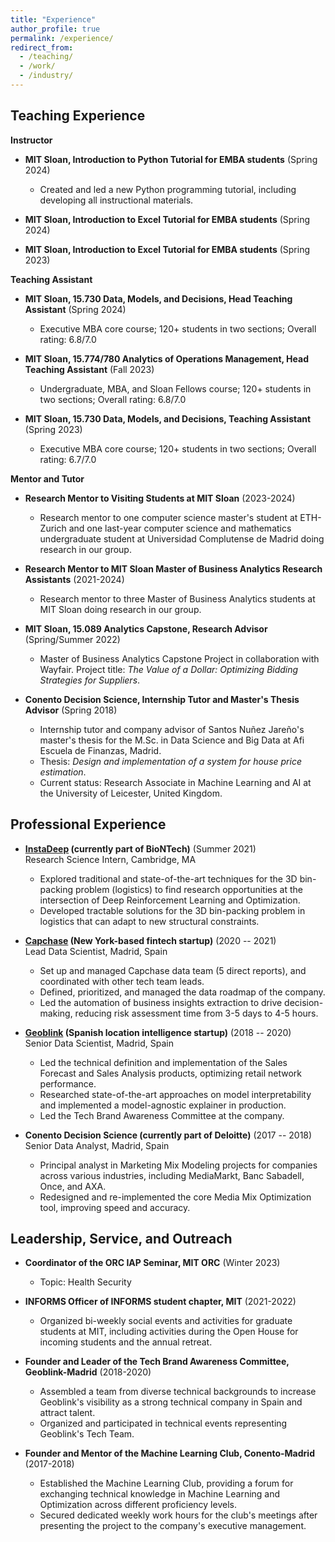```yaml
---
title: "Experience"
author_profile: true
permalink: /experience/
redirect_from:
  - /teaching/
  - /work/
  - /industry/
---
```


## Teaching Experience

**Instructor**

- **MIT Sloan, Introduction to Python Tutorial for EMBA students** (Spring 2024)
  - Created and led a new Python programming tutorial, including developing all instructional materials.

- **MIT Sloan, Introduction to Excel Tutorial for EMBA students** (Spring 2024)

- **MIT Sloan, Introduction to Excel Tutorial for EMBA students** (Spring 2023)

**Teaching Assistant**

- **MIT Sloan, 15.730 Data, Models, and Decisions, Head Teaching Assistant** (Spring 2024)
  - Executive MBA core course; 120+ students in two sections; Overall rating: 6.8/7.0

- **MIT Sloan, 15.774/780 Analytics of Operations Management, Head Teaching Assistant** (Fall 2023)
  - Undergraduate, MBA, and Sloan Fellows course; 120+ students in two sections; Overall rating: 6.8/7.0

- **MIT Sloan, 15.730 Data, Models, and Decisions, Teaching Assistant** (Spring 2023)
  - Executive MBA core course; 120+ students in two sections; Overall rating: 6.7/7.0

**Mentor and Tutor**

- **Research Mentor to Visiting Students at MIT Sloan** (2023-2024)
  - Research mentor to one computer science master's student at ETH-Zurich and one last-year computer science and mathematics undergraduate student at Universidad Complutense de Madrid doing research in our group.

- **Research Mentor to MIT Sloan Master of Business Analytics Research Assistants** (2021-2024)
  - Research mentor to three Master of Business Analytics students at MIT Sloan doing research in our group.

- **MIT Sloan, 15.089 Analytics Capstone, Research Advisor** (Spring/Summer 2022)
  - Master of Business Analytics Capstone Project in collaboration with Wayfair. Project title: *The Value of a Dollar: Optimizing Bidding Strategies for Suppliers*.

- **Conento Decision Science, Internship Tutor and Master's Thesis Advisor** (Spring 2018)
  - Internship tutor and company advisor of Santos Nuñez Jareño's master's thesis for the M.Sc. in Data Science and Big Data at Afi Escuela de Finanzas, Madrid.
  - Thesis: *Design and implementation of a system for house price estimation*.
  - Current status: Research Associate in Machine Learning and AI at the University of Leicester, United Kingdom.


## Professional Experience

- **[InstaDeep](https://www.instadeep.com/) (currently part of BioNTech)** (Summer 2021)  
  Research Science Intern, Cambridge, MA  
  - Explored traditional and state-of-the-art techniques for the 3D bin-packing problem (logistics) to find research opportunities at the intersection of Deep Reinforcement Learning and Optimization.
  - Developed tractable solutions for the 3D bin-packing problem in logistics that can adapt to new structural constraints.

- **[Capchase](https://www.capchase.com/) (New York-based fintech startup)** (2020 -- 2021)  
  Lead Data Scientist, Madrid, Spain  
  - Set up and managed Capchase data team (5 direct reports), and coordinated with other tech team leads.
  - Defined, prioritized, and managed the data roadmap of the company.
  - Led the automation of business insights extraction to drive decision-making, reducing risk assessment time from 3-5 days to 4-5 hours.

- **[Geoblink](https://www.geoblink.com/) (Spanish location intelligence startup)** (2018 -- 2020)  
  Senior Data Scientist, Madrid, Spain  
  - Led the technical definition and implementation of the Sales Forecast and Sales Analysis products, optimizing retail network performance.
  - Researched state-of-the-art approaches on model interpretability and implemented a model-agnostic explainer in production.
  - Led the Tech Brand Awareness Committee at the company.

- **Conento Decision Science (currently part of Deloitte)** (2017 -- 2018)  
  Senior Data Analyst, Madrid, Spain  
  - Principal analyst in Marketing Mix Modeling projects for companies across various industries, including MediaMarkt, Banc Sabadell, Once, and AXA.
  - Redesigned and re-implemented the core Media Mix Optimization tool, improving speed and accuracy.

## Leadership, Service, and Outreach

- **Coordinator of the ORC IAP Seminar, MIT ORC** (Winter 2023)  
  - Topic: Health Security

- **INFORMS Officer of INFORMS student chapter, MIT** (2021-2022)  
  - Organized bi-weekly social events and activities for graduate students at MIT, including activities during the Open House for incoming students and the annual retreat.

- **Founder and Leader of the Tech Brand Awareness Committee, Geoblink-Madrid** (2018-2020)  
  - Assembled a team from diverse technical backgrounds to increase Geoblink's visibility as a strong technical company in Spain and attract talent.
  - Organized and participated in technical events representing Geoblink's Tech Team.

- **Founder and Mentor of the Machine Learning Club, Conento-Madrid** (2017-2018)  
  - Established the Machine Learning Club, providing a forum for exchanging technical knowledge in Machine Learning and Optimization across different proficiency levels.
  - Secured dedicated weekly work hours for the club's meetings after presenting the project to the company's executive management.
